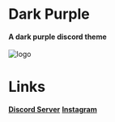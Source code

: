 # Dark Purple
**A dark purple discord theme**
<br><br>
![logo](https://raw.githubusercontent.com/pySiriusDev/Discord-Themes/main/Dark-Purple/preview.png)

# Links
**[Discord Server](https://discord.gg/pVKQ7vzmKE)**
**[Instagram](https://instagram.com)**
